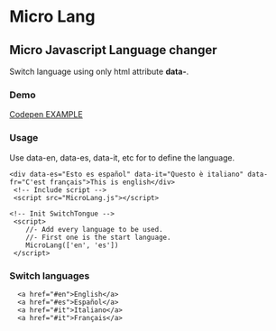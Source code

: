 # Micro Lang
## Micro Javascript Language changer

Switch language using only html attribute **data-<language>**.
 
### Demo
[Codepen EXAMPLE](https://codepen.io/ealbinu/pen/KKyOYjq?editors=1100)

### Usage
Use data-en, data-es, data-it, etc for to define the language.
  
```
<div data-es="Esto es español" data-it="Questo è italiano" data-fr="C'est français">This is english</div>
 <!-- Include script -->
 <script src="MicroLang.js"></script>

<!-- Init SwitchTongue -->
 <script>
    //- Add every language to be used.
    //- First one is the start language.
    MicroLang(['en', 'es'])
 </script>
```

### Switch languages
  
```
  <a href="#en">English</a>
  <a href="#es">Español</a>
  <a href="#it">Italiano</a>
  <a href="#it">Français</a>
  
